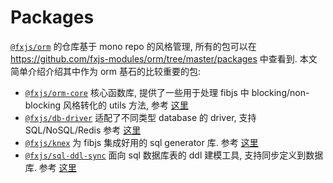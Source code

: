 # Packages

[`@fxjs/orm`]:https://github.com/fxjs-modules/orm

[`@fxjs/orm`] 的仓库基于 mono repo 的风格管理, 所有的包可以在 https://github.com/fxjs-modules/orm/tree/master/packages 中查看到. 本文简单介绍介绍其中作为 orm 基石的比较重要的包:

[`@fxjs/orm-core`]:https://npmjs.com/package/@fxjs/orm-core
[`@fxjs/db-driver`]:https://npmjs.com/package/@fxjs/db-driver
[`@fxjs/knex`]:https://npmjs.com/package/@fxjs/knex
[`@fxjs/sql-ddl-sync`]:https://npmjs.com/package/@fxjs/sql-ddl-sync

- [`@fxjs/orm-core`] 核心函数库, 提供了一些用于处理 fibjs 中 blocking/non-blocking 风格转化的 utils 方法, 参考 [这里](./orm-core)
- [`@fxjs/db-driver`] 适配了不同类型 database 的 driver, 支持 SQL/NoSQL/Redis 参考 [这里](./db-driver)
- [`@fxjs/knex`] 为 fibjs 集成好用的 sql generator 库. 参考 [这里](./knex)
- [`@fxjs/sql-ddl-sync`] 面向 sql 数据库表的 ddl 建模工具, 支持同步定义到数据库. 参考 [这里](./sql-ddl-sync)